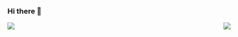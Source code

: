 ### Hi there 👋

<!--
**YOUSIKI/yousiki** is a ✨ _special_ ✨ repository because its `README.md` (this file) appears on your GitHub profile.

Here are some ideas to get you started:

- 🔭 I’m currently working on ...
- 🌱 I’m currently learning ...
- 👯 I’m looking to collaborate on ...
- 🤔 I’m looking for help with ...
- 💬 Ask me about ...
- 📫 How to reach me: ...
- 😄 Pronouns: ...
- ⚡ Fun fact: ...
-->

<div>
  <div align="left">
    <a href="https://github.com/yousiki/">
      <img align="left" src="https://github-readme-stats.yousiki.vercel.app/api?username=yousiki&count_private=true&show_icons=true" />
    </a>
  </div>
  <div align="right">
    <a href="https://github.com/yousiki/">
      <img align="center" src="https://github-readme-stats.yousiki.vercel.app/api/top-langs/?username=yousiki" />
    </a>
  </div>
</div>
